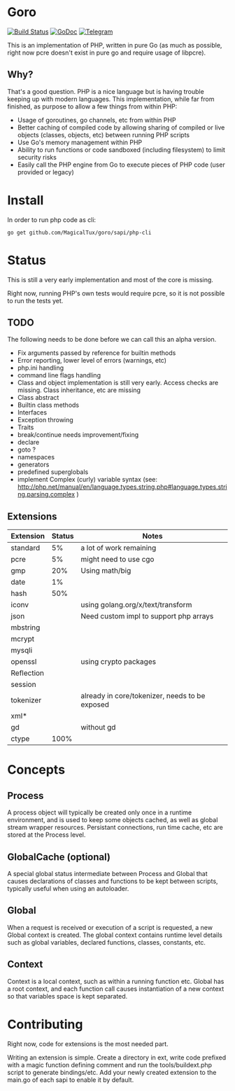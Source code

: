 # Goro

[![Build Status](https://travis-ci.org/MagicalTux/goro.svg)](https://travis-ci.org/MagicalTux/goro)
[![GoDoc](https://godoc.org/github.com/MagicalTux/goro/core?status.svg)](https://godoc.org/github.com/MagicalTux/goro)
[![Telegram](https://img.shields.io/badge/chat-telegram-blue.svg?logo=telegram&logoColor=white)](https://t.me/gorophp)

This is an implementation of PHP, written in pure Go (as much as possible, right now pcre doesn't exist in pure go and require usage of libpcre).

## Why?

That's a good question. PHP is a nice language but is having trouble keeping up with modern languages. This implementation, while far from finished, as purpose to allow a few things from within PHP:

* Usage of goroutines, go channels, etc from within PHP
* Better caching of compiled code by allowing sharing of compiled or live objects (classes, objects, etc) between running PHP scripts
* Use Go's memory management within PHP
* Ability to run functions or code sandboxed (including filesystem) to limit security risks
* Easily call the PHP engine from Go to execute pieces of PHP code (user provided or legacy)

# Install

In order to run php code as cli:

	go get github.com/MagicalTux/goro/sapi/php-cli

# Status

This is still a very early implementation and most of the core is missing.

Right now, running PHP's own tests would require pcre, so it is not possible to run the tests yet.

## TODO

The following needs to be done before we can call this an alpha version.

* Fix arguments passed by reference for builtin methods
* Error reporting, lower level of errors (warnings, etc)
* php.ini handling
* command line flags handling
* Class and object implementation is still very early. Access checks are missing. Class inheritance, etc are missing
 * Class abstract
 * Builtin class methods
 * Interfaces
 * Exception throwing
 * Traits
* break/continue needs improvement/fixing
* declare
* goto ?
* namespaces
* generators
* predefined superglobals
* implement Complex (curly) variable syntax (see: http://php.net/manual/en/language.types.string.php#language.types.string.parsing.complex )

## Extensions

| Extension  | Status | Notes                                          |
|------------|--------|------------------------------------------------|
| standard   |     5% | a lot of work remaining                        |
| pcre       |     5% | might need to use cgo                          |
| gmp        |    20% | Using math/big                                 |
| date       |     1% |                                                |
| hash       |    50% |                                                |
| iconv      |        | using golang.org/x/text/transform              |
| json       |        | Need custom impl to support php arrays         |
| mbstring   |        |                                                |
| mcrypt     |        |                                                |
| mysqli     |        |                                                |
| openssl    |        | using crypto packages                          |
| Reflection |        |                                                |
| session    |        |                                                |
| tokenizer  |        | already in core/tokenizer, needs to be exposed |
| xml*       |        |                                                |
| gd         |        | without gd                                     |
| ctype      |   100% |                                                |

# Concepts

## Process

A process object will typically be created only once in a runtime environment,
and is used to keep some objects cached, as well as global stream wrapper
resources. Persistant connections, run time cache, etc are stored at the
Process level.

## GlobalCache (optional)

A special global status intermediate between Process and Global that causes
declarations of classes and functions to be kept between scripts, typically
useful when using an autoloader.

## Global

When a request is received or execution of a script is requested, a new Global
context is created. The global context contains runtime level details such as
global variables, declared functions, classes, constants, etc.

## Context

Context is a local context, such as within a running function etc. Global has
a root context, and each function call causes instantiation of a new context
so that variables space is kept separated.

# Contributing

Right now, code for extensions is the most needed part.

Writing an extension is simple. Create a directory in ext, write code prefixed with a magic function defining comment and run the tools/buildext.php script to generate bindings/etc. Add your newly created extension to the main.go of each sapi to enable it by default.

